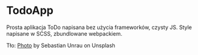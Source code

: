 # TodoApp
Prosta aplikacja ToDo napisana bez użycia frameworków, czysty JS. Style napisane w SCSS, zbundlowane webpackiem.

Tło: [Photo] by Sebastian Unrau on Unsplash

[Photo]: https://unsplash.com/photos/sp-p7uuT0tw
